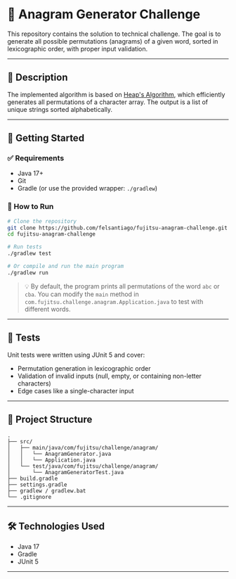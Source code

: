 # 🧠 Anagram Generator Challenge

This repository contains the solution to technical challenge. The goal is to generate all possible permutations (anagrams) of a given word, sorted in lexicographic order, with proper input validation.

---

## 📌 Description

The implemented algorithm is based on [Heap's Algorithm](https://rosettacode.org/wiki/Permutations_by_swapping#Java), which efficiently generates all permutations of a character array. The output is a list of unique strings sorted alphabetically.

---

## 🚀 Getting Started

### ✅ Requirements

- Java 17+
- Git
- Gradle (or use the provided wrapper: `./gradlew`)

### 🔧 How to Run

```bash
# Clone the repository
git clone https://github.com/felsantiago/fujitsu-anagram-challenge.git
cd fujitsu-anagram-challenge

# Run tests
./gradlew test

# Or compile and run the main program
./gradlew run
```

> 💡 By default, the program prints all permutations of the word `abc` or `cba`. You can modify the `main` method in
> `com.fujitsu.challenge.anagram.Application.java` to test with different words.

---

## 🧪 Tests

Unit tests were written using JUnit 5 and cover:
- Permutation generation in lexicographic order
- Validation of invalid inputs (null, empty, or containing non-letter characters)
- Edge cases like a single-character input

---

## 📁 Project Structure

```plaintext
.
├── src/
│   ├── main/java/com/fujitsu/challenge/anagram/
│   │   └── AnagramGenerator.java
│   │   └── Application.java
│   └── test/java/com/fujitsu/challenge/anagram/
│       └── AnagramGeneratorTest.java
├── build.gradle
├── settings.gradle
├── gradlew / gradlew.bat
└── .gitignore
```

---

## 🛠️ Technologies Used

- Java 17
- Gradle
- JUnit 5

---